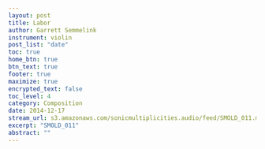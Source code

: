 ```yaml
---
layout: post
title: Labor
author: Garrett Semmelink
instrument: violin
post_list: "date"
toc: true
home_btn: true
btn_text: true
footer: true
maximize: true
encrypted_text: false
toc_level: 4
category: Composition
date: 2014-12-17
stream_url: s3.amazonaws.com/sonicmultiplicities.audio/feed/SMOLD_011.mp3
excerpt: "SMOLD_011"
abstract: ""
---
```

